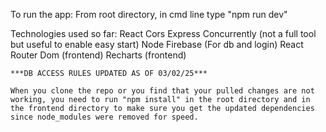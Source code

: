 To run the app:
    From root directory, in cmd line type "npm run dev"

Technologies used so far:
    React
    Cors
    Express
    Concurrently (not a full tool but useful to enable easy start)
    Node
    Firebase (For db and login)
    React Router Dom (frontend)
    Recharts (frontend)


    ***DB ACCESS RULES UPDATED AS OF 03/02/25***

    When you clone the repo or you find that your pulled changes are not working, you need to run "npm install" in the root directory and in the frontend directory to make sure you get the updated dependencies since node_modules were removed for speed.